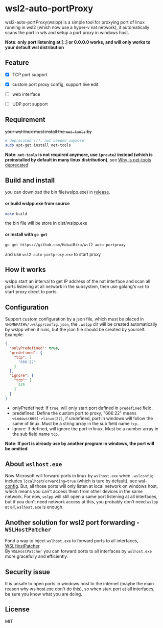 # wsl2-auto-portProxy
wsl2-auto-portProxy(wslpp) is a simple tool for proxying port of linux running in wsl2 (which now use a hyper-v nat network), it automatically scans the port in wls and setup a port proxy in windows host.    

**Note: only port listening at [::] or 0.0.0.0 works, and will only works to  your default  wsl distribution**

## Feature
- [x] TCP port support
- [x] custom port proxy config, support live edit
- [ ] web interface
- [ ] UDP port support


## Requirement
~~your wsl linux must install the `net-tools` by~~ 
```bash
# deprecated !!!, not needed anymore
sudo apt-get install net-tools
```
**Note: `net-tools` is not required anymore, use `iproute2` instead 
(which is preinstalled by default in many linux distribution)**, 
see [Why is net-tools deprecated](https://unix.stackexchange.com/questions/677763/why-is-net-tools-deprecated-can-i-still-use-it-without-security-issue)


## Build and install
you can download the bin file(wslpp.exe) in [release](https://github.com/HobaiRiku/wsl2-auto-portproxy/releases).
#### or build wslpp.exe from source
```bash
make build
```
the bin file will be store in dist/wslpp.exe    

#### or install with `go get`
```bash
go get https://github.com/HobaiRiku/wsl2-auto-portproxy
```
and use `wsl2-auto-portproxy.exe` to start proxy

## How it works
wslpp start an interval to get IP address of the nat interface and scan all ports listening at all network in the subsystem, then use golang's `net` to start proxy direct to ports.

## Configuration
Support custom configuration by a json file, which must be placed in `%HOMEPATH%/.wslpp/config.json`, the `.wslpp` dir will be created automatically by wslpp when it runs, but the json file should be created by yourself.    
Example:
```json
{
  "onlyPredefined": true,
  "predefined": {
    "tcp": [
      "666:22"
    ]
  },
  "ignore": {
    "tcp": [
      445
    ]
  }
}
```
* onlyPredefined: If `true`, will only start port defined in `predefined` field.
* predefined: Define the custom port to proxy, "666:22" means `windows(666)->linux(22)`, if undefined, port in windows will follow the same of linux. Must be a string array in the sub field name `tcp`.
* ignore: If defined, will ignore the port in linux. Must be a number array in the sub field name `tcp`. 

**Note: If port is already use by another program in windows, the port will be omitted**

## About `wslhost.exe`
Now Microsoft will forward ports in linux by `wslhost.exe` when `.wslconfig` includes `localhostForwarding=true` (which is ture by default), see [wsl-config](https://learn.microsoft.com/en-us/windows/wsl/wsl-config). But, all those ports will only listen at local network on windows host, which means you can't access them from other devices in the same network. 
For now, `wslpp` will still open a same port listening at all interfaces, but if you don't need network access at this, you probably don't need `wslpp` at all, `wslhost.exe` is enough.
## Another solution for wsl2 port forwarding - `WSLHostPatcher` 
Fond a way to inject `wslhost.exe` to forward ports to all interfaces, 
[WSLHostPatcher](https://github.com/CzBiX/WSLHostPatcher).    
By `WSLHostPatcher` you can forward ports to all interfaces by `wslhost.exe` more gracefully and efficiently.

## Security issue
It is unsafe to open ports in windows host to the internet (maybe the main reason why wslhost.exe don't do this), so when start port at all interfaces, be sure you know what you are doing.

## License
MIT

